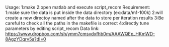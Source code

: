 Usage:
      1:make
      2:open matlab and execute script_recom
Requirement:
	  1:make sure the data is put inside the data directory (ex:data/m1-100k)
	  2:will create a new directoy named after the data to store per iteration results
	  3:Be careful to check all the paths in the makefile is correct
	  4:directly tune parameters by editing script_recom
Data link:
		https://www.dropbox.com/sh/ymm7cmsvdxfhb0m/AAAWQEp_HKmWD-8AgzYDqrv5a?dl=0

